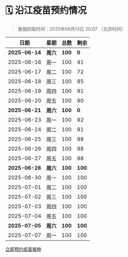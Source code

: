 # 🗓️ 沿江疫苗预约情况

> 数据抓取时间：2025年06月13日 20:07 （北京时间）

| 日期 | 星期 | 总数 | 剩余 |
|------|------|------|------|
| **2025-06-14** | **周六** | **100** | **0** |
| 2025-06-16 | 周一 | 100 | 41 |
| 2025-06-17 | 周二 | 100 | 72 |
| 2025-06-18 | 周三 | 100 | 85 |
| 2025-06-19 | 周四 | 100 | 91 |
| 2025-06-20 | 周五 | 100 | 90 |
| **2025-06-21** | **周六** | **100** | **0** |
| 2025-06-23 | 周一 | 100 | 92 |
| 2025-06-24 | 周二 | 100 | 91 |
| 2025-06-25 | 周三 | 100 | 98 |
| 2025-06-26 | 周四 | 100 | 98 |
| 2025-06-27 | 周五 | 100 | 98 |
| **2025-06-28** | **周六** | **100** | **100** |
| 2025-06-30 | 周一 | 100 | 100 |
| 2025-07-01 | 周二 | 100 | 100 |
| 2025-07-02 | 周三 | 100 | 100 |
| 2025-07-03 | 周四 | 100 | 100 |
| 2025-07-04 | 周五 | 100 | 100 |
| **2025-07-05** | **周六** | **100** | **100** |
| 2025-07-07 | 周一 | 100 | 100 |


<div class="button-container">
<a class="btn" href="http://yfzweb.ishequ.net/#/login" target="_blank">立即预约疫苗接种</a>
</div>
